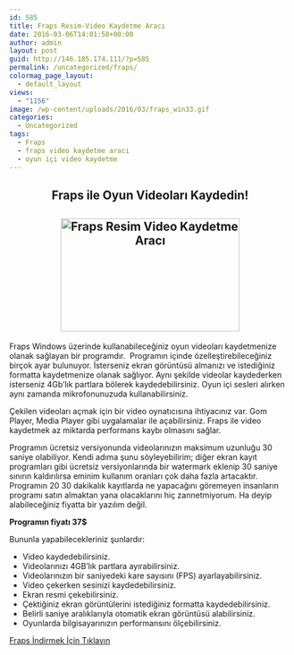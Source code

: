 ```yaml
---
id: 585
title: Fraps Resim-Video Kaydetme Aracı
date: 2016-03-06T14:01:58+00:00
author: admin
layout: post
guid: http://146.185.174.111/?p=585
permalink: /uncategorized/fraps/
colormag_page_layout:
  - default_layout
views:
  - "1156"
image: /wp-content/uploads/2016/03/fraps_win33.gif
categories:
  - Uncategorized
tags:
  - Fraps
  - fraps video kaydetme aracı
  - oyun içi video kaydetme
---
```

<h2 style="text-align: center;">
  Fraps ile Oyun Videoları Kaydedin!
</h2>

<h2 style="text-align: center;">
  <a href="http://146.185.174.111/wp-content/uploads/2016/03/fraps_win33.gif" rel="attachment wp-att-586"><img class="size-full wp-image-586 aligncenter" src="http://146.185.174.111/wp-content/uploads/2016/03/fraps_win33.gif" alt="Fraps Resim Video Kaydetme Aracı" width="320" height="202" /></a>
</h2>

Fraps Windows üzerinde kullanabileceğiniz oyun videoları kaydetmenize olanak sağlayan bir programdır.  Programın içinde özelleştirebileceğiniz birçok ayar bulunuyor. İsterseniz ekran görüntüsü almanızı ve istediğiniz formatta kaydetmenize olanak sağlıyor. Aynı şekilde videolar kaydederken isterseniz 4Gb&#8217;lık partlara bölerek kaydedebilirsiniz. Oyun içi sesleri alırken aynı zamanda mikrofonunuzuda kullanabilirsiniz.

Çekilen videoları açmak için bir video oynatıcısına ihtiyacınız var. Gom Player, Media Player gibi uygalamalar ile açabilirsiniz. Fraps ile video kaydetmek az miktarda performans kaybı olmasını sağlar.

Programın ücretsiz versiyonunda videolarınızın maksimum uzunluğu 30 saniye olabiliyor. Kendi adıma şunu söyleyebilirim; diğer ekran kayıt programları gibi ücretsiz versiyonlarında bir watermark eklenip 30 saniye sınırın kaldırılırsa eminim kullanım oranları çok daha fazla artacaktır. Programın 20 30 dakikalık kayıtlarda ne yapacağını göremeyen insanların programı satın almaktan yana olacaklarını hiç zannetmiyorum. Ha deyip alabileceğiniz fiyatta bir yazılım değil.

**Programın fiyatı 37$**

Bununla yapabilecekleriniz şunlardır:

  * Video kaydedebilirsiniz.
  * Videolarınızı 4GB&#8217;lık partlara ayırabilirsiniz.
  * Videolarınızın bir saniyedeki kare sayısını (FPS) ayarlayabilirsiniz.
  * Video çekerken sesinizi kaydedebilirsiniz.
  * Ekran resmi çekebilirsiniz.
  * Çektiğiniz ekran görüntülerini istediğiniz formatta kaydedebilirsiniz.
  * Belirli saniye aralıklarıyla otomatik ekran görüntüsü alabilirsiniz.
  * Oyunlarda bilgisayarınızın performansını ölçebilirsiniz.

<a href="http://www.fraps.com/free/setup.exe" target="_blank">Fraps İndirmek İçin Tıklayın</a>

&nbsp;